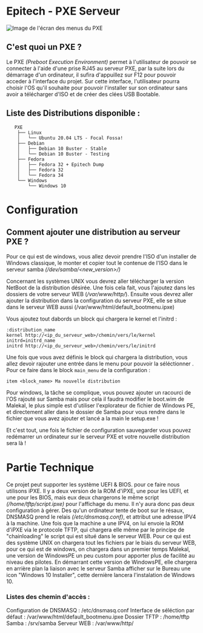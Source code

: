# Epitech - PXE Serveur

![Image de l'écran des menus du PXE](https://media.discordapp.net/attachments/769912532109754368/857567841380204574/unknown.png?width=1191&height=661)
## C'est quoi un PXE ?
Le PXE *(Preboot Execution Environment)* permet à l'utilisateur de pouvoir se connecter à l'aide d'une prise RJ45 au serveur PXE, par la suite lors du démarrage d'un ordinateur, il sufira d'appuillez sur F12 pour pouvoir acceder à l'interface du projet. Sur cette interface, l'utilisateur pourra choisir l'OS qu'il souhaite pour pouvoir l'installer sur son ordinateur sans avoir a télécharger d'ISO et de créer des clées USB Bootable.

## Liste des Distributions disponible :
```
   PXE
	├── Linux 
	│ 	└── Ubuntu 20.04 LTS - Focal Fossa!
	├── Debian
	│ 	├── Debian 10 Buster - Stable
	│	└── Debian 10 Buster - Testing
	├── Fedora
	│ 	├── Fedora 32 + Epitech Dump
	│ 	├── Fedora 32
	│	└── Fedora 34
	└── Windows
		└── Windows 10
```

# Configuration
## Comment ajouter une distribution au serveur PXE ?

Pour ce qui est de windows, vous allez devoir prendre l'ISO d'un installer de Windows classique, le monter et copier tout le contenue de l'ISO dans le serveur samba *(/dev/samba/<new_version>/)*

Concernant les systèmes UNIX vous devrez aller télécharger la version NetBoot de la distribution désirée. Une fois cela fait, vous l'ajoutez dans les dossiers de votre serveur WEB (*/var/www/http/*). Ensuite vous devrez aller ajouter la distribution dans la configuration du serveur PXE, elle se situe dans le serveur WEB aussi (/var/www/html/default_bootmenu.ipxe)

Vous ajoutez tout dabords un block qui chargera le kernel et l'initrd : 
```ipxe
:distribution_name
kernel http://<ip_du_serveur_web>/chemin/vers/le/kernel initrd=initrd_name
initrd http://<ip_du_serveur_web>/chemin/vers/le/initrd
```

Une fois que vous avez définis le block qui chargera la distribution, vous allez devoir rajouter une entrée dans le menu pour pouvoir la séléctionner . Pour ce faire dans le block `main_menu` de la configuration : 

```ipxe
item <block_name> Ma nouvelle distribution
```

Pour windows, la tâche se complique, vous pouvez ajouter un racourci de l'OS rajouté sur Samba mais pour cela il faudra modifier le boot.wim de Malekal, le plus simple est d'utiliser l'explorateur de fichier de Windows PE, et directement aller dans le dossier de Samba pour vous rendre dans le fichier que vous avez ajouter et lancé a la main le setup.exe !

Et c'est tout, une fois le fichier de configuration sauvegarder vous pouvez redémarrer un ordinateur sur le serveur PXE et votre nouvelle distribution sera là !

# Partie Technique

Ce projet peut supporter les système UEFI & BIOS. pour ce faire nous utilisons iPXE. Il y a deux version de la ROM d'iPXE, une pour les UEFI, et une pour les BIOS, mais eux deux chargerons le même script *(/home/tftp/script.ipxe)* pour l'affichage du menu. Il n'y aura donc pas deux configuration à gérer.
Des qu'un ordinateur tente de boot sur le résaux, DNSMASQ prend le relais *(/etc/dnsmasq.conf)*, et attribut une adresse IPV4 à la machine. Une fois que la machine a une IPV4, on lui envoie la ROM d'iPXE via le protocole TFTP, qui chargera elle même par le principe de "chainloading" le script qui est situé dans le serveur WEB.
Pour ce qui est des système UNIX on chargera tout les fichiers par le biais du serveur WEB, pour ce qui est de windows, on chargera dans un premier temps Malekal, une version de WindowsPE un peu custom pour apporter plus de facilité au niveau des pilotes. En démarrant cette version de WindowsPE, elle chargera en arrière plan la liaison avec le serveur Samba afficher sur le Bureau une icon "Windows 10 Installer", cette dernière lancera l'instalation de Windows 10.

### Listes des chemin d'accès :
Configuration de DNSMASQ : /etc/dnsmasq.conf
Interface de séléction par défaut : /var/www/html/default_bootmenu.ipxe
Dossier TFTP : /home/tftp
Samba : /srv/samba
Serveur WEB : /var/www/http/

